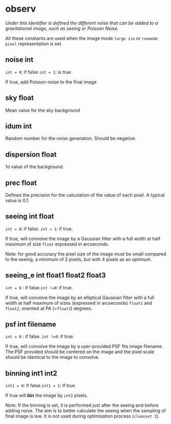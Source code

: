 # observ

*Under this identifier is defined the different noise that can be added to a gravitational image, such as seeing or Poisson Noise.*

All these constants are used when the image mode `large iso` or `runmode pixel` representation is set.



## noise int

`int = 0`: if false  `int = 1`: is true

If true, add Poisson noise to the final image

## sky float

Mean value for the sky background

## idum int

Random number for the noise generation. Should be negative.

## dispersion float

1σ value of the background.

## prec float

Defines the precision for the calculation of the value of each pixel. A typical value is 0.1.

## seeing int float

`int = 0`: if false.  `int = 1`: if true.

If true, will convolve the image by a Gaussian filter with a full width at half maximum of size `float` expressed in arcseconds. 

Note: for good accuracy the pixel size of the image must be small compared to the seeing, a minimum of 2 pixels, but with 4 pixels as an optimum.

## seeing\_e int float1 float2 float3

`int = 0` : if false.`int !=0`: if true.

If true, will convolve the image by an elliptical Gaussian filter with a full width at half maximum of sizes (expressed in arcseconds)  `float1` and `float2`, oriented at PA (=`float3`) degrees. 

## psf int filename

`int = 0` : if false. `int !=0`: if true.

If true, will convolve the image by a user-provided PSF fits image filename. The PSF provided should be centered on the image and the pixel scale should be identical to the image to convolve.

## binning int1 int2

`int1 = 0`: if false.`int1 = 1`: if true.

If true will **bin** the image by `int2` pixels.

Note: If the binning is set, it is performed just after the seeing and before adding noise. The aim is to better calculate the seeing when the sampling of final image is low. It is not used during optimisation process (`cleanset 2`).
